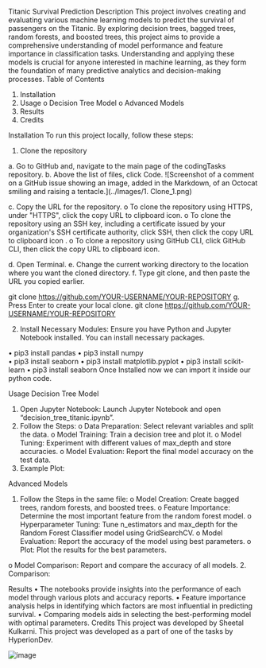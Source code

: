Titanic Survival Prediction
Description
This project involves creating and evaluating various machine learning models to predict the survival of passengers on the Titanic. By exploring decision trees, bagged trees, random forests, and boosted trees, this project aims to provide a comprehensive understanding of model performance and feature importance in classification tasks.
Understanding and applying these models is crucial for anyone interested in machine learning, as they form the foundation of many predictive analytics and decision-making processes.
Table of Contents
1.	Installation
2.	Usage
o	Decision Tree Model
o	Advanced Models
3.	Results
4.	Credits

Installation
To run this project locally, follow these steps:
1.	Clone the repository

a.	Go to GitHub and, navigate to the main page of the codingTasks repository.
b.	Above the list of files, click  Code.
![Screenshot of a comment on a GitHub issue showing an image, added in the Markdown, of an Octocat smiling and raising a tentacle.](../Images/1. Clone_1.png)

c.	Copy the URL for the repository.
o	To clone the repository using HTTPS, under "HTTPS", click the copy URL to clipboard icon. 
o	To clone the repository using an SSH key, including a certificate issued by your organization's SSH certificate authority, click SSH, then click the copy URL to clipboard icon .
o	To clone a repository using GitHub CLI, click GitHub CLI, then click the copy URL to clipboard icon. 
 

d.	Open Terminal.
e.	Change the current working directory to the location where you want the cloned directory.
f.	Type git clone, and then paste the URL you copied earlier.

git clone https://github.com/YOUR-USERNAME/YOUR-REPOSITORY
g.	Press Enter to create your local clone. 
git clone https://github.com/YOUR-USERNAME/YOUR-REPOSITORY

 

2.	Install Necessary Modules: Ensure you have Python and Jupyter Notebook installed. You can install necessary packages. 

•	  pip3 install pandas 
•	  pip3 install numpy  
•	  pip3 install seaborn
•	  pip3 install matplotlib.pyplot
•	  pip3 install scikit-learn
•	  pip3 install seaborn
Once Installed now we can import it inside our python code.

Usage
Decision Tree Model
1.	Open Jupyter Notebook: Launch Jupyter Notebook and open “decision_tree_titanic.ipynb”.
2.	Follow the Steps:
o	Data Preparation: Select relevant variables and split the data.
o	Model Training: Train a decision tree and plot it.
o	Model Tuning: Experiment with different values of max_depth and store accuracies.
o	Model Evaluation: Report the final model accuracy on the test data.
3.	Example Plot: 
 
 
Advanced Models
1.	Follow the Steps in the same file:
o	Model Creation: Create bagged trees, random forests, and boosted trees.
o	Feature Importance: Determine the most important feature from the random forest model.
o	Hyperparameter Tuning: Tune n_estimators and max_depth for the Random Forest Classifier model using GridSearchCV. 
o	Model Evaluation: Report the accuracy of the model using best parameters. 
o	Plot: Plot the results for the best parameters.  
 
o	Model Comparison: Report and compare the accuracy of all models.
2.	Comparison: 
 

Results
•	The notebooks provide insights into the performance of each model through various plots and accuracy reports.
•	Feature importance analysis helps in identifying which factors are most influential in predicting survival.
•	Comparing models aids in selecting the best-performing model with optimal parameters.
Credits
This project was developed by Sheetal Kulkarni. This project was developed as a part of one of the tasks by HyperionDev. 








![image](https://github.com/SheetalKulk/codingTasks/assets/164639827/e5e0cd2f-25c3-46e9-9b45-79829af6430d)
